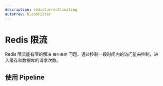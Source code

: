 ```yaml
---
description: redisCurrentlimiting
autoPrev: bloomFilter
---
```


# Redis 限流

Redis 限流能有限的解决 `缓存击穿` 问题，通过控制一段时间内的访问量来控制，进入缓存和数据库的请求次数。

## 使用 Pipeline


